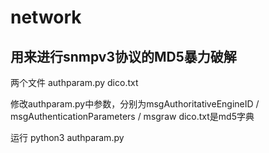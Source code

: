 # network
用来进行snmpv3协议的MD5暴力破解
-------------------
两个文件
authparam.py
dico.txt

修改authparam.py中参数，分别为msgAuthoritativeEngineID / msgAuthenticationParameters / msgraw
dico.txt是md5字典


运行
python3 authparam.py
